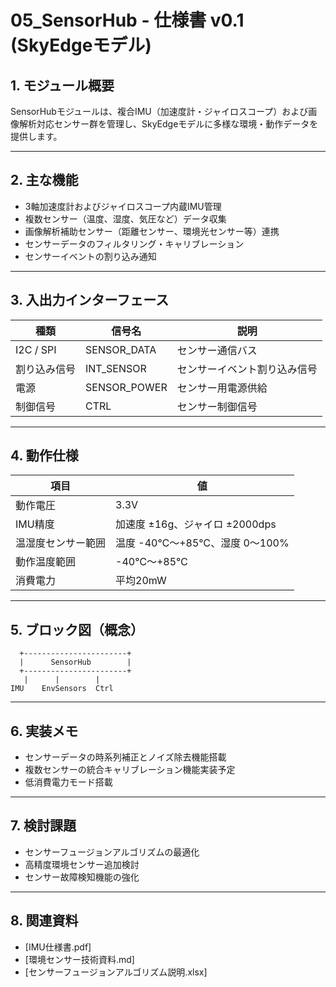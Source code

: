 # 05_SensorHub - 仕様書 v0.1 (SkyEdgeモデル)

## 1. モジュール概要

SensorHubモジュールは、複合IMU（加速度計・ジャイロスコープ）および画像解析対応センサー群を管理し、SkyEdgeモデルに多様な環境・動作データを提供します。

---

## 2. 主な機能

- 3軸加速度計およびジャイロスコープ内蔵IMU管理  
- 複数センサー（温度、湿度、気圧など）データ収集  
- 画像解析補助センサー（距離センサー、環境光センサー等）連携  
- センサーデータのフィルタリング・キャリブレーション  
- センサーイベントの割り込み通知

---

## 3. 入出力インターフェース

| 種類           | 信号名           | 説明                                   |
|----------------|------------------|----------------------------------------|
| I2C / SPI      | SENSOR_DATA      | センサー通信バス                        |
| 割り込み信号   | INT_SENSOR       | センサーイベント割り込み信号           |
| 電源           | SENSOR_POWER     | センサー用電源供給                      |
| 制御信号       | CTRL             | センサー制御信号                       |

---

## 4. 動作仕様

| 項目               | 値                                   |
|--------------------|-------------------------------------|
| 動作電圧           | 3.3V                               |
| IMU精度            | 加速度 ±16g、ジャイロ ±2000dps      |
| 温湿度センサー範囲 | 温度 -40℃〜+85℃、湿度 0〜100%      |
| 動作温度範囲       | -40℃〜+85℃                        |
| 消費電力           | 平均20mW                          |

---

## 5. ブロック図（概念）

```
  +-----------------------+
  |      SensorHub        |
  +-----------------------+
   |      |        |      
IMU    EnvSensors  Ctrl
```

---

## 6. 実装メモ

- センサーデータの時系列補正とノイズ除去機能搭載  
- 複数センサーの統合キャリブレーション機能実装予定  
- 低消費電力モード搭載

---

## 7. 検討課題

- センサーフュージョンアルゴリズムの最適化  
- 高精度環境センサー追加検討  
- センサー故障検知機能の強化

---

## 8. 関連資料

- [IMU仕様書.pdf]  
- [環境センサー技術資料.md]  
- [センサーフュージョンアルゴリズム説明.xlsx]
